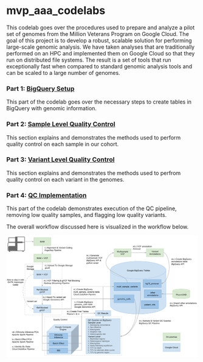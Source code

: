 # mvp_aaa_codelabs
This codelab goes over the procedures used to prepare and analyze a pilot set of genomes from the Million Veterans Program on Google Cloud.  The goal of this project is to develop a robust, scalable solution for performing large-scale genomic analysis.  We have taken analyses that are traditionally performed on an HPC and implemented them on Google Cloud so that they run on distributed file systems.  The result is a set of tools that run exceptionally fast when compared to standard genomic analysis tools and can be scaled to a large number of genomes.

### Part 1: [BigQuery Setup](./BigQuery-Setup.md)
This part of the codelab goes over the necessary steps to create tables in BigQuery with genomic information.  

### Part 2: [Sample Level Quality Control](./Sample-Level-QC.md)
This section explains and demonstrates the methods used to perform quality control on each sample in our cohort.

### Part 3: [Variant Level Quality Control](./Variant-Level-QC.md) 
This section explains and demonstrates the methods used to perfrom quality control on each variant in the genomes.

###  Part 4: [QC Implementation](./QC-Implementation.md)
This part of the codelab demonstrates execution of the QC pipeline, removing low quality samples, and flagging low quality variants.


The overall workflow discussed here is visualized in the workflow below.

<img src="figure/bioinformatics_workflow.png" title="bioinformatics workflow" alt="bioinformatics workflow" style="display: block; margin: auto;" />

